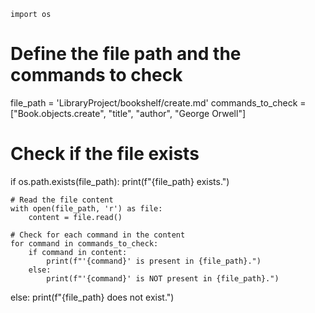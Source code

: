     import os

# Define the file path and the commands to check
file_path = 'LibraryProject/bookshelf/create.md'
commands_to_check = ["Book.objects.create", "title", "author", "George Orwell"]

# Check if the file exists
if os.path.exists(file_path):
    print(f"{file_path} exists.")
    
    # Read the file content
    with open(file_path, 'r') as file:
        content = file.read()
    
    # Check for each command in the content
    for command in commands_to_check:
        if command in content:
            print(f"'{command}' is present in {file_path}.")
        else:
            print(f"'{command}' is NOT present in {file_path}.")
else:
    print(f"{file_path} does not exist.")
